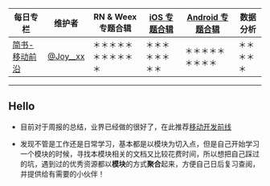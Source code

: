 | 每日专栏 | 维护者 |RN & Weex 专题合辑  |[iOS 专题合辑](https://github.com/joy0304/Joy-Blog/blob/master/iOSCollection.md)|[Android 专题合辑](https://github.com/joy0304/Joy-Blog/blob/master/AndroidCollection.md)| 数据分析 |
| ------------- |-------------| -----| -----| -----|-----|
| [简书-移动前沿](http://www.jianshu.com/c/5aac963ca52d)|[@Joy__xx](http://weibo.com/5419850564/profile?rightmod=1&wvr=6&mod=personinfo&is_all=1)      | ＊＊＊＊＊＊＊＊＊＊＊|＊＊＊＊＊＊＊＊|＊＊＊＊＊＊＊＊＊|＊＊＊＊＊|


-----

## Hello

* 目前对于周报的总结，业界已经做的很好了，在此推荐[移动开发前线](http://mobilefrontier.github.io/)

* 发现不管是工作还是日常学习，基本都是以模块为切入点，但是自己开始学习一个模块的时候，寻找本模块相关的文档又比较花费时间，所以想把自己踩过的坑，遇到过的优秀资源都以**模块**的方式**聚合**起来，方便自己日后复习查阅，并提供给有需要的小伙伴！



